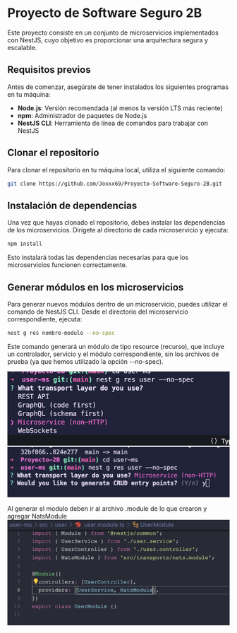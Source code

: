 # Proyecto de Software Seguro 2B

Este proyecto consiste en un conjunto de microservicios implementados con NestJS, cuyo objetivo es proporcionar una arquitectura segura y escalable.

## Requisitos previos

Antes de comenzar, asegúrate de tener instalados los siguientes programas en tu máquina:

- **Node.js**: Versión recomendada (al menos la versión LTS más reciente)
- **npm**: Administrador de paquetes de Node.js
- **NestJS CLI**: Herramienta de línea de comandos para trabajar con NestJS

## Clonar el repositorio

Para clonar el repositorio en tu máquina local, utiliza el siguiente comando:

```bash
git clone https://github.com/Joxxx69/Proyecto-Software-Seguro-2B.git
```

## Instalación de dependencias
Una vez que hayas clonado el repositorio, debes instalar las dependencias de los microservicios. Dirígete al directorio de cada microservicio y ejecuta:

```bash
npm install
```

Esto instalará todas las dependencias necesarias para que los microservicios funcionen correctamente.


## Generar módulos en los microservicios

Para generar nuevos módulos dentro de un microservicio, puedes utilizar el comando de NestJS CLI. Desde el directorio del microservicio correspondiente, ejecuta:

```bash
nest g res nombre-modulo --no-spec
```

Este comando generará un módulo de tipo resource (recurso), que incluye un controlador, servicio y el módulo correspondiente, sin los archivos de prueba (ya que hemos utilizado la opción --no-spec).

![alt text](image.png)
![alt text](image-1.png)


Al generar el modulo deben ir al archivo .module de lo que crearon y agregar NatsModule
![alt text](image-2.png)